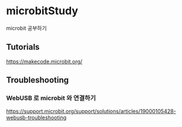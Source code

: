 # microbitStudy
microbit 공부하기

## Tutorials
https://makecode.microbit.org/

## Troubleshooting
### WebUSB 로 microbit 와 연결하기
https://support.microbit.org/support/solutions/articles/19000105428-webusb-troubleshooting
